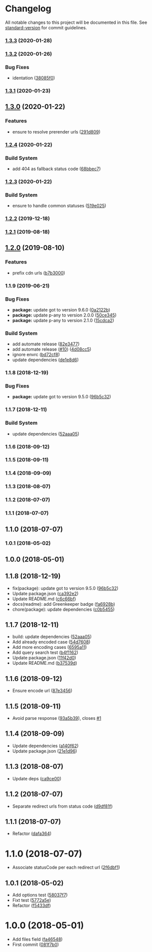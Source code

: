 # Changelog

All notable changes to this project will be documented in this file. See [standard-version](https://github.com/conventional-changelog/standard-version) for commit guidelines.

### [1.3.3](https://github.com/Kikobeats/reachable-url/compare/v1.3.2...v1.3.3) (2020-01-28)

### [1.3.2](https://github.com/Kikobeats/reachable-url/compare/v1.3.1...v1.3.2) (2020-01-26)


### Bug Fixes

* identation ([38085f0](https://github.com/Kikobeats/reachable-url/commit/38085f071d2de7ec9ec12488f3a0073cc3eee854))

### [1.3.1](https://github.com/Kikobeats/reachable-url/compare/v1.3.0...v1.3.1) (2020-01-23)

## [1.3.0](https://github.com/Kikobeats/reachable-url/compare/v1.2.4...v1.3.0) (2020-01-22)


### Features

* ensure to resolve prerender urls ([291d809](https://github.com/Kikobeats/reachable-url/commit/291d809))



### [1.2.4](https://github.com/Kikobeats/reachable-url/compare/v1.2.3...v1.2.4) (2020-01-22)


### Build System

* add 404 as fallback status code ([68bbec7](https://github.com/Kikobeats/reachable-url/commit/68bbec7))



### [1.2.3](https://github.com/Kikobeats/reachable-url/compare/v1.2.2...v1.2.3) (2020-01-22)


### Build System

* ensure to handle common statuses ([519e025](https://github.com/Kikobeats/reachable-url/commit/519e025))



### [1.2.2](https://github.com/Kikobeats/reachable-url/compare/v1.2.1...v1.2.2) (2019-12-18)

### [1.2.1](https://github.com/Kikobeats/reachable-url/compare/v1.2.0...v1.2.1) (2019-08-18)

## [1.2.0](https://github.com/Kikobeats/reachable-url/compare/v1.1.9...v1.2.0) (2019-08-10)


### Features

* prefix cdn urls ([b7b3000](https://github.com/Kikobeats/reachable-url/commit/b7b3000))

### 1.1.9 (2019-06-21)


### Bug Fixes

* **package:** update got to version 9.6.0 ([0a2122b](https://github.com/Kikobeats/reachable-url/commit/0a2122b))
* **package:** update p-any to version 2.0.0 ([50ce345](https://github.com/Kikobeats/reachable-url/commit/50ce345))
* **package:** update p-any to version 2.1.0 ([15cdca2](https://github.com/Kikobeats/reachable-url/commit/15cdca2))


### Build System

* add automate release ([82e3477](https://github.com/Kikobeats/reachable-url/commit/82e3477))
* add automate release ([#10](https://github.com/Kikobeats/reachable-url/issues/10)) ([4d08cc5](https://github.com/Kikobeats/reachable-url/commit/4d08cc5))
* ignore envrc ([bd72cf8](https://github.com/Kikobeats/reachable-url/commit/bd72cf8))
* update dependencies ([de1e8d6](https://github.com/Kikobeats/reachable-url/commit/de1e8d6))



### 1.1.8 (2018-12-19)


### Bug Fixes

* **package:** update got to version 9.5.0 ([96b5c32](https://github.com/Kikobeats/reachable-url/commit/96b5c32))



### 1.1.7 (2018-12-11)


### Build System

* update dependencies ([52aaa05](https://github.com/Kikobeats/reachable-url/commit/52aaa05))



### 1.1.6 (2018-09-12)



### 1.1.5 (2018-09-11)



### 1.1.4 (2018-09-09)



### 1.1.3 (2018-08-07)



### 1.1.2 (2018-07-07)



### 1.1.1 (2018-07-07)



## 1.1.0 (2018-07-07)



### 1.0.1 (2018-05-02)



## 1.0.0 (2018-05-01)



<a name="1.1.8"></a>
## 1.1.8 (2018-12-19)

* fix(package): update got to version 9.5.0 ([96b5c32](https://github.com/Kikobeats/reachable-url/commit/96b5c32))
* Update package.json ([ca392e2](https://github.com/Kikobeats/reachable-url/commit/ca392e2))
* Update README.md ([c6c66bf](https://github.com/Kikobeats/reachable-url/commit/c6c66bf))
* docs(readme): add Greenkeeper badge ([fa6928b](https://github.com/Kikobeats/reachable-url/commit/fa6928b))
* chore(package): update dependencies ([c0b5455](https://github.com/Kikobeats/reachable-url/commit/c0b5455))



<a name="1.1.7"></a>
## 1.1.7 (2018-12-11)

* build: update dependencies ([52aaa05](https://github.com/Kikobeats/reachable-url/commit/52aaa05))
* Add already encoded case ([54d7608](https://github.com/Kikobeats/reachable-url/commit/54d7608))
* Add more encoding cases ([6595a11](https://github.com/Kikobeats/reachable-url/commit/6595a11))
* Add query search test ([b4f1162](https://github.com/Kikobeats/reachable-url/commit/b4f1162))
* Update package.json ([11f42d0](https://github.com/Kikobeats/reachable-url/commit/11f42d0))
* Update README.md ([b37539d](https://github.com/Kikobeats/reachable-url/commit/b37539d))



<a name="1.1.6"></a>
## 1.1.6 (2018-09-12)

* Ensure encode url ([87e3456](https://github.com/Kikobeats/reachable-url/commit/87e3456))



<a name="1.1.5"></a>
## 1.1.5 (2018-09-11)

* Avoid parse response ([93a5b39](https://github.com/Kikobeats/reachable-url/commit/93a5b39)), closes [#1](https://github.com/Kikobeats/reachable-url/issues/1)



<a name="1.1.4"></a>
## 1.1.4 (2018-09-09)

* Update dependencies ([a140f62](https://github.com/Kikobeats/reachable-url/commit/a140f62))
* Update package.json ([21e1d96](https://github.com/Kikobeats/reachable-url/commit/21e1d96))



<a name="1.1.3"></a>
## 1.1.3 (2018-08-07)

* Update deps ([ca9ce00](https://github.com/Kikobeats/reachable-url/commit/ca9ce00))



<a name="1.1.2"></a>
## 1.1.2 (2018-07-07)

* Separate redirect urls from status code ([d9df81f](https://github.com/Kikobeats/reachable-url/commit/d9df81f))



<a name="1.1.1"></a>
## 1.1.1 (2018-07-07)

* Refactor ([dafa364](https://github.com/Kikobeats/reachable-url/commit/dafa364))



<a name="1.1.0"></a>
# 1.1.0 (2018-07-07)

* Associate statusCode per each redirect url ([2f6dbf1](https://github.com/Kikobeats/reachable-url/commit/2f6dbf1))



<a name="1.0.1"></a>
## 1.0.1 (2018-05-02)

* Add options test ([58037f7](https://github.com/Kikobeats/reachable-url/commit/58037f7))
* Fixt test ([5772a5e](https://github.com/Kikobeats/reachable-url/commit/5772a5e))
* Refactor ([f5433df](https://github.com/Kikobeats/reachable-url/commit/f5433df))



<a name="1.0.0"></a>
# 1.0.0 (2018-05-01)

* Add files field ([fa46548](https://github.com/Kikobeats/reachable-url/commit/fa46548))
* First commit ([081f7b0](https://github.com/Kikobeats/reachable-url/commit/081f7b0))
